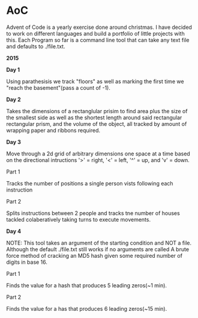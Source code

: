 # AoC
Advent of Code is a yearly exercise done around christmas. I have decided to work on different languages and build a portfolio of little projects with this. Each Program so far is a command line tool that can take any text file and defaults to ./file.txt.

**2015**

**Day 1**

Using parathesisis we track "floors" as well as marking the first time we "reach the basement"(pass a count of -1).

**Day 2**

Takes the dimensions of a rectanglular prisim to find area plus the size of the smallest side as well as the shortest length around said rectangular rectangular prism, and the volume of the object, all tracked by amount of wrapping paper and ribbons required.

**Day 3**

Move through a 2d grid of arbitrary dimensions one space at a time based on the directional intructions '>' = right, '<' = left, '^' = up, and 'v' = down. 

Part 1

Tracks the number of positions a single person vists following each instruction

Part 2

Splits instructions between 2 people and tracks tne number of houses tackled colaberatively taking turns to execute movements.

**Day 4**

NOTE: This tool takes an argument of the starting condition and NOT a file. Although the default ./file.txt still works if no arguments are called
A brute force method of cracking an MD5 hash given some required number of digits in base 16.

Part 1

Finds the value for a hash that produces 5 leading zeros(~1 min).

Part 2

Finds the value for a has that produces 6 leading zeros(~15 min).
